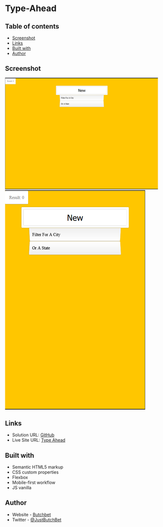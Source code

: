 # Type-Ahead

## Table of contents

- [Screenshot](#screenshot)
- [Links](#links)
- [Built with](#built-with)
- [Author](#author)

## Screenshot
![Desktop](./assets/desktop.png)
![Mobile](./assets/mobile.png)

## Links
- Solution URL: [GitHub](https://github.com/ButchBet/Type-Ahead/)
- Live Site URL: [Type Ahead](https://butchbet.github.io/Type-Ahead/)

## Built with
- Semantic HTML5 markup
- CSS custom properties
- Flexbox
- Mobile-first workflow
- JS vanilla

## Author
- Website - [Butchbet](none)
- Twitter - [@JustButchBet](https://twitter.com/JustButchBet)
